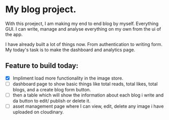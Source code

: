 # My blog project.

With this proeject, I am making my end to end blog by myself. Everything GUI. I can write, manage and analyse everything on my own from the ui of the app.

I have already built a lot of things now. From authentication to writing form.
My today's task is to make the dashboard and analytics page.

## Feature to build today:

- [x] Impliment load more functionality in the image store.
- [ ] dashboard page to show basic things like total reads, total likes, total blogs, and a create blog form button.
- [ ] then a table which will show the information about each blog i write and da button to edit/ publish or delete it.
- [ ] asset management page where I can view, edit, delete any image i have uploaded on cloudinary.
